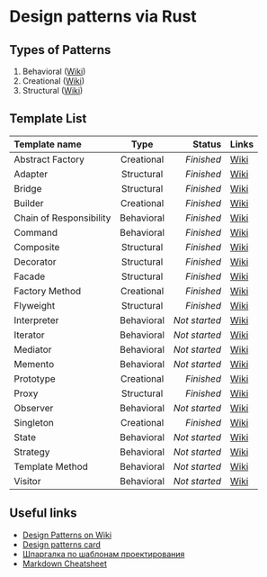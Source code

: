 # Design patterns via Rust

## Types of Patterns

1. Behavioral ([Wiki](https://en.wikipedia.org/wiki/Behavioral_pattern))
1. Creational ([Wiki](https://en.wikipedia.org/wiki/Creational_pattern))
1. Structural ([Wiki](https://en.wikipedia.org/wiki/Structural_pattern))

## Template List

Template name           |    Type    |        Status | Links                                                                 |
:-----------------------|:----------:|--------------:|:----------------------------------------------------------------------|
Abstract Factory        | Creational |    *Finished* | [Wiki](https://en.wikipedia.org/wiki/Abstract_factory_pattern)        |
Adapter                 | Structural |    *Finished* | [Wiki](https://en.wikipedia.org/wiki/Adapter_pattern)                 |
Bridge                  | Structural |    *Finished* | [Wiki](https://en.wikipedia.org/wiki/Bridge_pattern)                  |
Builder                 | Creational |    *Finished* | [Wiki](https://en.wikipedia.org/wiki/Builder_pattern)                 |
Chain of Responsibility | Behavioral |    *Finished* | [Wiki](https://en.wikipedia.org/wiki/Chain-of-responsibility_pattern) |
Command                 | Behavioral |    *Finished* | [Wiki](https://en.wikipedia.org/wiki/Command_pattern)                 |
Composite               | Structural |    *Finished* | [Wiki](https://en.wikipedia.org/wiki/Composite_pattern)               |
Decorator               | Structural |    *Finished* | [Wiki](https://en.wikipedia.org/wiki/Decorator_pattern)               |
Facade                  | Structural |    *Finished* | [Wiki](https://en.wikipedia.org/wiki/Facade_pattern)                  |
Factory Method          | Creational |    *Finished* | [Wiki](https://en.wikipedia.org/wiki/Factory_method_pattern)          |
Flyweight               | Structural |    *Finished* | [Wiki](https://en.wikipedia.org/wiki/Flyweight_pattern)               |
Interpreter             | Behavioral | *Not started* | [Wiki](https://en.wikipedia.org/wiki/Interpreter_pattern)             |
Iterator                | Behavioral | *Not started* | [Wiki](https://en.wikipedia.org/wiki/Iterator_pattern)                |
Mediator                | Behavioral | *Not started* | [Wiki](https://en.wikipedia.org/wiki/Mediator_pattern)                |
Memento                 | Behavioral | *Not started* | [Wiki](https://en.wikipedia.org/wiki/Memento_pattern)                 |
Prototype               | Creational |    *Finished* | [Wiki](https://en.wikipedia.org/wiki/Prototype_pattern)               |
Proxy                   | Structural |    *Finished* | [Wiki](https://en.wikipedia.org/wiki/Proxy_pattern)                   |
Observer                | Behavioral | *Not started* | [Wiki](https://en.wikipedia.org/wiki/Observer_pattern)                |
Singleton               | Creational |    *Finished* | [Wiki](https://en.wikipedia.org/wiki/Singleton_pattern)               |
State                   | Behavioral | *Not started* | [Wiki](https://en.wikipedia.org/wiki/State_pattern)                   |
Strategy                | Behavioral | *Not started* | [Wiki](https://en.wikipedia.org/wiki/Strategy_pattern)                |
Template Method         | Behavioral | *Not started* | [Wiki](https://en.wikipedia.org/wiki/Template_method_pattern)         |
Visitor                 | Behavioral | *Not started* | [Wiki](https://en.wikipedia.org/wiki/Visitor_pattern)                 |

## Useful links

* [Design Patterns on Wiki](https://en.wikipedia.org/wiki/Design_Patterns)
* [Design patterns card](http://www.mcdonaldland.info/files/designpatterns/designpatternscard.pdf)
* [Шпаргалка по шаблонам проектирования](https://habrahabr.ru/post/210288/)
* [Markdown Cheatsheet](https://github.com/adam-p/markdown-here/wiki/Markdown-Cheatsheet)
